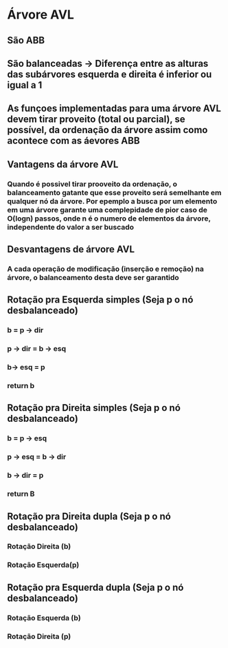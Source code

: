 # Árvore AVL

## São ABB

## São balanceadas -> Diferença entre as alturas das subárvores esquerda e direita é inferior ou igual a 1

## As funçoes implementadas para uma árvore AVL devem tirar proveito (total ou parcial), se possível, da ordenação da árvore assim como acontece com as áevores ABB

## Vantagens da árvore AVL

### Quando é possivel tirar prooveito da ordenação, o balanceamento gatante que esse proveito será semelhante em qualquer nó da árvore. Por epemplo a busca por um elemento em uma árvore garante uma complepidade de pior caso de O(logn) passos, onde n é o numero de elementos da árvore, independente do valor a ser buscado

## Desvantagens de árvore AVL

### A cada operação de modificação (inserção e remoção) na árvore, o balanceamento desta deve ser garantido

## Rotação pra Esquerda simples (Seja p o nó desbalanceado)

### b = p -> dir

### p -> dir = b -> esq

### b-> esq = p

### return b

## Rotação pra Direita simples (Seja p o nó desbalanceado)

### b = p -> esq

### p -> esq = b -> dir

### b -> dir = p

### return B

## Rotação pra Direita dupla (Seja p o nó desbalanceado)

### Rotação Direita (b)

### Rotação Esquerda(p)

## Rotação pra Esquerda dupla (Seja p o nó desbalanceado)

### Rotação Esquerda (b)

### Rotação Direita (p)
